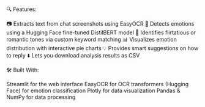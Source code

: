 🔍 Features:

📷 Extracts text from chat screenshots using EasyOCR
🤖 Detects emotions using a Hugging Face fine-tuned DistilBERT model
💖 Identifies flirtatious or romantic tones via custom keyword matching
📊 Visualizes emotion distribution with interactive pie charts
💡 Provides smart suggestions on how to reply
⬇️ Lets you download analysis results as CSV

🛠️ Built With:

Streamlit for the web interface
EasyOCR for OCR
transformers (Hugging Face) for emotion classification
Plotly for data visualization
Pandas & NumPy for data processing
